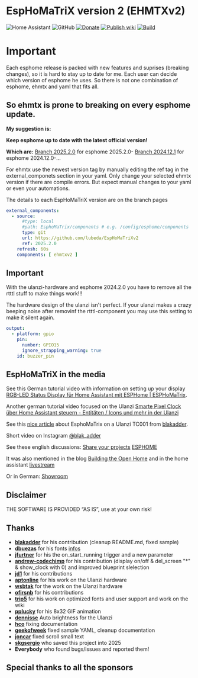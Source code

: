 # EspHoMaTriX version 2 (EHMTXv2)

[donation-badge]:https://img.shields.io/badge/PayPal-00457C?style=for-the-badge&logo=paypal&logoColor=white
[donation-url]: https://www.paypal.com/donate/?hosted_button_id=FZDKSLQ46HJTU

![Home Assistant](https://img.shields.io/badge/home%20assistant-%2341BDF5.svg?style=for-the-badge&logo=home-assistant&logoColor=white)
![GitHub](https://img.shields.io/badge/github-%23121011.svg?style=for-the-badge&logo=github&logoColor=white)
[![Donate][donation-badge]][donation-url]
[![Publish wiki](https://github.com/lubeda/EspHoMaTriXv2/actions/workflows/wiki.yaml/badge.svg)](https://github.com/lubeda/EspHoMaTriXv2/actions/workflows/wiki.yaml)
[![Build](https://github.com/lubeda/EspHoMaTriXv2/actions/workflows/build.yaml/badge.svg)](https://github.com/lubeda/EspHoMaTriXv2/actions/workflows/build.yaml)


# Important

Each esphome release is packed with new features and suprises (breaking changes), so it is hard to stay up to date for me. Each user can decide which version of esphome he uses. So there is not one combination of esphome, ehmtx and yaml that fits all.

## So ehmtx is prone to breaking on every esphome update.

**My suggestion is:**

**Keep esphome up to date with the latest official version!**

**Which are:**
[Branch 2025.2.0](https://github.com/lubeda/EspHoMaTriXv2/tree/2025.2.0) for esphome 2025.2.0-
[Branch 2024.12.1](https://github.com/lubeda/EspHoMaTriXv2/tree/2025.2.0) for esphome 2024.12.0-...

For ehmtx use the newest version tag by manually editing the ref tag in the external_componets section in your yaml.
Only change your selected ehmtx version if there are compile errors. But expect manual changes to your yaml or even your automations.

The details to each EspHoMaTriX version are on the branch pages

```yaml
external_components:
  - source:
      #type: local
      #path: EsphoMaTrix/components # e.g. /config/esphome/components
      type: git
      url: https://github.com/lubeda/EspHoMaTriXv2
      ref: 2025.2.0
    refresh: 60s 
    components: [ ehmtxv2 ]   
```

## Important

With the ulanzi-hardware and esphome 2024.2.0 you have to remove all the rtttl stuff to make things work!!!

The hardware design of the ulanzi isn't perfect. If your ulanzi makes a crazy beeping noise after removinf the rtttl-component you may use this setting to make it silent again.

```yaml
output:
  - platform: gpio
    pin:
      number: GPIO15
      ignore_strapping_warning: true
    id: buzzer_pin

```

## EspHoMaTriX in the media

See this German tutorial video with information on setting up your display [RGB-LED Status Display für Home Assistant mit ESPHome | ESPHoMaTrix](https://www.youtube.com/watch?v=DTd9vAhet9A).

Another german tutorial video focused on the Ulanzi [Smarte Pixel Clock über Home Assistant steuern - Entitäten / Icons und mehr in der Ulanzi](https://www.youtube.com/watch?v=LgaT0mNbl34)

See this [nice article](https://blakadder.com/esphome-pixel-clock/) about EsphoMaTrix on a Ulanzi TC001 from [blakadder](https://github.com/blakadder).

Short video on Instagram [@blak_adder](https://www.insbuiltagram.com/reel/CpYVByRIaSI)

See these english discussions:
[Share your projects](https://community.home-assistant.io/t/esphomatrix-a-simple-clock-status-display/425325)
[ESPHOME](https://community.home-assistant.io/t/a-simple-diy-status-display-with-an-8x32-rgb-led/379051)

It was also mentioned in the blog [Building the Open Home](https://building.open-home.io/local-control-is-the-only-way/) and in the home assistant [livestream](https://youtu.be/IGnCGDaXR0M?t=6267)

Or in German:
[Showroom](https://community.simon42.com/t/8x32-pixel-uhr-mit-homeassistant-anbindung/1076)

## Disclaimer

THE SOFTWARE IS PROVIDED “AS IS”, use at your own risk!

## Thanks

- **[blakadder](https://github.com/blakadder)** for his contribution (cleanup README.md, fixed sample)
- **[dbuezas](https://github.com/dbuezas)** for his fonts [infos](https://github.com/lubeda/EspHoMaTriXv2/issues/63)
- **[jfurtner](https://github.com/jfurtner)** for his the on_start_running trigger and a new parameter
- **[andrew-codechimp](https://github.com/andrew-codechimp)** for his contribution (display on/off & del_screen "*" & show_clock with 0) and improved blueprint slelection
- **[jd1](https://github.com/jd1)** for his contributions
- **[aptonline](https://github.com/aptonline)** for his work on the Ulanzi hardware
- **[wsbtak](https://github.com/wsbtak)** for the work on the Ulanzi hardware
- **[ofirsnb](https://github.com/ofirsnb)** for his contributions
- **[trip5](https://github.com/trip5)** for his work on optimized fonts and user support and work on the wiki
- **[pplucky](https://user-images.githubusercontent.com/16407309/224850723-634c9b2d-55d9-44f2-9f93-765c0485b090.GIF)** for his 8x32 GIF animation
- **[dennisse](https://github.com/dennisse)** Auto brightness for the Ulanzi
- **[hco](https://github.com/hco)** fixing documentation
- **[geekofweek](https://github.com/geekofweek)** fixed sample YAML, cleanup documentation
- **[joncar](https://github.com/joncar)** fixed scroll small text
- **[skgsergio](https://github.com/skgsergio)** who saved this project into 2025
- **Everybody** who found bugs/issues and reported them!

## Special thanks to all the sponsors
